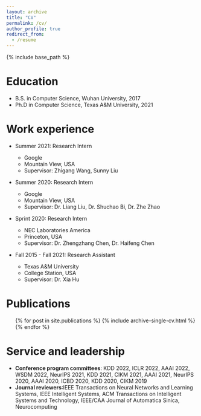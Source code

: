 ```yaml
---
layout: archive
title: "CV"
permalink: /cv/
author_profile: true
redirect_from:
  - /resume
---
```


{% include base_path %}

Education
======
* B.S. in Computer Science, Wuhan University, 2017
* Ph.D in Computer Science, Texas A&M University, 2021 

Work experience
======
* Summer 2021: Research Intern
  * Google
  * Mountain View, USA
  * Supervisor: Zhigang Wang, Sunny Liu

* Summer 2020: Research Intern
  * Google
  * Mountain View, USA
  * Supervisor: Dr. Liang Liu, Dr. Shuchao Bi, Dr. Zhe Zhao 
  
* Sprint 2020: Research Intern
  * NEC Laboratories America
  * Princeton, USA
  * Supervisor: Dr. Zhengzhang Chen, Dr. Haifeng Chen 

* Fall 2015 - Fall 2021: Research Assistant
  * Texas A&M University
  * College Station, USA
  * Supervisor: Dr. Xia Hu

Publications
======
  <ul>{% for post in site.publications %}
    {% include archive-single-cv.html %}
  {% endfor %}</ul>
  
  
Service and leadership
======
* **Conference program committees**: KDD 2022, ICLR 2022, AAAI 2022, WSDM 2022, NeurIPS 2021, KDD 2021, CIKM 2021, AAAI 2021, NeurIPS 2020, AAAI 2020, ICBD 2020, KDD 2020, CIKM 2019
* **Journal reviewers**:IEEE Transactions on Neural Networks and Learning Systems, IEEE Intelligent Systems, ACM Transactions on Intelligent Systems and Technology, IEEE/CAA Journal of Automatica Sinica, Neurocomputing

